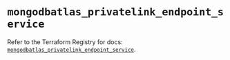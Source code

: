 # `mongodbatlas_privatelink_endpoint_service`

Refer to the Terraform Registry for docs: [`mongodbatlas_privatelink_endpoint_service`](https://registry.terraform.io/providers/mongodb/mongodbatlas/1.15.0/docs/resources/privatelink_endpoint_service).
